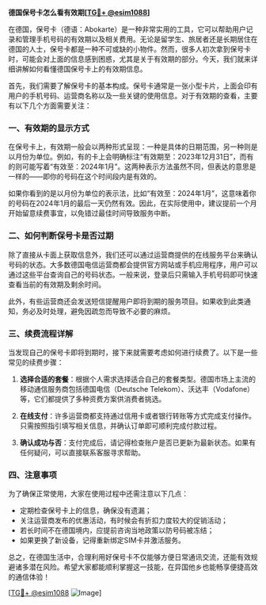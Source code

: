 **德国保号卡怎么看有效期[[TG💪+ @esim1088](https://t.me/s/esim1088)]**

在德国，保号卡（德语：Abokarte）是一种非常实用的工具，它可以帮助用户记录和管理手机号码的有效期以及相关费用。无论是留学生、旅居者还是长期居住在德国的人士，保号卡都是一种不可或缺的小物件。然而，很多人初次拿到保号卡时，可能会对上面的信息感到困惑，尤其是关于有效期的部分。今天，我们就来详细讲解如何看懂德国保号卡上的有效期信息。

首先，我们需要了解保号卡的基本构成。保号卡通常是一张小型卡片，上面会印有用户的手机号码、运营商名称以及一些关键的使用信息。对于有效期的查看，主要有以下几个方面需要关注：

### 一、有效期的显示方式

在保号卡上，有效期一般会以两种形式呈现：一种是具体的日期范围，另一种则是以月份为单位。例如，有的卡上会明确标注“有效期至：2023年12月31日”，而有的则可能写着“有效至：2024年1月”。这两种表示方法虽然不同，但表达的意思是一样的——即你的号码在这个时间段内是有效的。

如果你看到的是以月份为单位的表示法，比如“有效至：2024年1月”，这意味着你的号码在2024年1月的最后一天仍然有效。因此，在实际使用中，建议提前一个月开始留意续费事宜，以免错过最佳时间导致服务中断。

### 二、如何判断保号卡是否过期

除了直接从卡面上获取信息外，我们还可以通过运营商提供的在线服务平台来确认号码的状态。大多数德国电信运营商都会提供官方网站或手机应用程序，用户可以通过这些平台查询自己的号码状态。一般来说，登录后只需输入手机号码即可快速查看当前的有效期及剩余时间。

此外，有些运营商还会发送短信提醒用户即将到期的服务项目。如果收到此类通知，务必及时处理，避免因疏忽而导致不必要的麻烦。

### 三、续费流程详解

当发现自己的保号卡即将到期时，接下来就需要考虑如何进行续费了。以下是一些常见的续费步骤：

1. **选择合适的套餐**：根据个人需求选择适合自己的套餐类型。德国市场上主流的移动通信服务商包括德国电信（Deutsche Telekom）、沃达丰（Vodafone）等，它们都提供了多种资费方案供消费者挑选。
   
2. **在线支付**：许多运营商都支持通过信用卡或者银行转账等方式完成支付操作。只需按照指引填写相关信息，并确认订单即可顺利完成付款过程。

3. **确认成功与否**：支付完成后，请记得检查账户是否已更新为最新状态。如果有任何疑问，可以直接联系客服寻求帮助。

### 四、注意事项

为了确保正常使用，大家在使用过程中还需注意以下几点：

- 定期检查保号卡上的信息，确保没有遗漏；
- 关注运营商发布的优惠活动，有时候会有折扣力度较大的促销活动；
- 若长时间不在德国境内，应提前咨询当地政策以防号码被冻结；
- 如果更换了新设备，记得重新绑定SIM卡并激活服务。

总之，在德国生活中，合理利用好保号卡不仅能够方便日常通讯交流，还能有效规避诸多潜在风险。希望大家都能顺利掌握这一技能，在异国他乡也能畅享便捷高效的通信体验！

[[TG💪+ @esim1088](https://t.me/s/esim1088) ![Image](https://i.postimg.cc/4NQfJmqS/Snipaste-2025-05-13-00-14-12.png)]